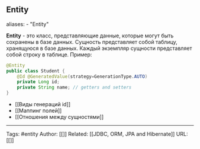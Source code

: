 ## Entity
aliases: 
	- "Entity"

**Entity** - это класс, представляющие данные, которые могут быть сохранены в базе данных. Сущность представляет собой таблицу, хранящуюся в базе данных. Каждый экземпляр сущности представляет собой строку в таблице.
Пример:
```java
@Entity 
public class Student { 
	@Id @GeneratedValue(strategy=GenerationType.AUTO) 
	private Long id; 
	private String name; // getters and setters 
}
```

- [[Виды генераций id]]
- [[Маппинг полей]]
- [[Отношения между сущностями]]


---
Tags: #entity
Author: [[]]
Related: [[JDBC, ORM, JPA and Hibernate]]
URL: [[]]